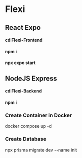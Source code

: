 # Flexi

## React Expo
#### cd Flexi-Frontend
#### npm i
#### npx expo start


## NodeJS Express
#### cd Flexi-Backend
#### npm i
### Create Container in Docker
docker compose up -d
### Create Database 
 npx prisma migrate dev --name init